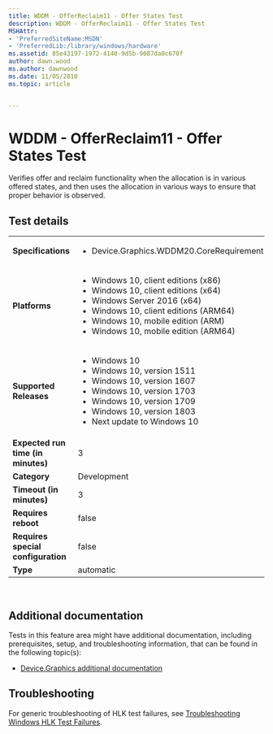 ```yaml
---
title: WDDM - OfferReclaim11 - Offer States Test
description: WDDM - OfferReclaim11 - Offer States Test
MSHAttr:
- 'PreferredSiteName:MSDN'
- 'PreferredLib:/library/windows/hardware'
ms.assetid: 85e43197-1972-4140-9d5b-9087da0c670f
author: dawn.wood
ms.author: dawnwood
ms.date: 11/05/2018
ms.topic: article


---
```


# <span id="p_hlk_test.900d862e-17aa-4cc4-8db0-7af105aedaec"></span>WDDM - OfferReclaim11 - Offer States Test


Verifies offer and reclaim functionality when the allocation is in various offered states, and then uses the allocation in various ways to ensure that proper behavior is observed.

## Test details
|||
|---|---|
| **Specifications**  | <ul><li>Device.Graphics.WDDM20.CoreRequirement</li></ul> |  
| **Platforms**   | <ul><li>Windows 10, client editions (x86)</li><li>Windows 10, client editions (x64)</li><li>Windows Server 2016 (x64)</li><li>Windows 10, client editions (ARM64)</li><li>Windows 10, mobile edition (ARM)</li><li>Windows 10, mobile edition (ARM64)</li></ul> |
| **Supported Releases** | <ul><li>Windows 10</li><li>Windows 10, version 1511</li><li>Windows 10, version 1607</li><li>Windows 10, version 1703</li><li>Windows 10, version 1709</li><li>Windows 10, version 1803</li><li>Next update to Windows 10</li></ul> |
|**Expected run time (in minutes)**| 3 |
|**Category**| Development |
|**Timeout (in minutes)**| 3 |
|**Requires reboot**| false |
|**Requires special configuration**| false |
|**Type**| automatic |

 

## <span id="Additional_documentation"></span><span id="additional_documentation"></span><span id="ADDITIONAL_DOCUMENTATION"></span>Additional documentation


Tests in this feature area might have additional documentation, including prerequisites, setup, and troubleshooting information, that can be found in the following topic(s):

-   [Device.Graphics additional documentation](device-graphics-additional-documentation.md)

## <span id="Troubleshooting"></span><span id="troubleshooting"></span><span id="TROUBLESHOOTING"></span>Troubleshooting


For generic troubleshooting of HLK test failures, see [Troubleshooting Windows HLK Test Failures](..\user\troubleshooting-windows-hlk-test-failures.md).

 

 






